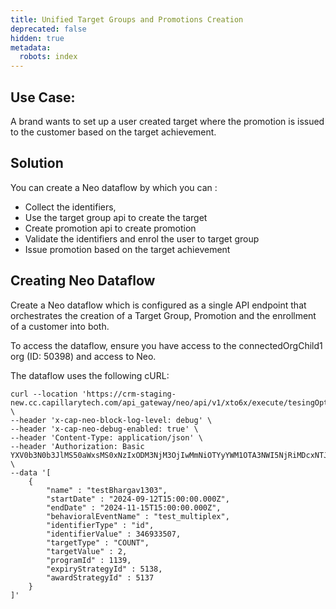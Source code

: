 ```yaml
---
title: Unified Target Groups and Promotions Creation
deprecated: false
hidden: true
metadata:
  robots: index
---
```

## Use Case:

A brand wants to set up a user created target where the promotion is issued to the customer based on the target achievement.

## Solution

You can create a Neo dataflow by which you can :

* Collect the identifiers,
* Use the target group api to create the target
* Create promotion api to create promotion
* Validate the identifiers and enrol the user to target group
* Issue promotion based on the target achievement

## Creating Neo Dataflow

Create a Neo dataflow which is configured as a single API endpoint that orchestrates the creation of a Target Group, Promotion and the enrollment of a customer into both.

To access the dataflow, ensure you have access to the connectedOrgChild1 org (ID: 50398) and access to Neo.

The dataflow uses the following cURL:

```curl
curl --location 'https://crm-staging-new.cc.capillarytech.com/api_gateway/neo/api/v1/xto6x/execute/tesingOptumBhargav' \
--header 'x-cap-neo-block-log-level: debug' \
--header 'x-cap-neo-debug-enabled: true' \
--header 'Content-Type: application/json' \
--header 'Authorization: Basic YXV0b3N0b3JlMS50aWxsMS0xNzIxODM3NjM3OjIwMmNiOTYyYWM1OTA3NWI5NjRiMDcxNTJkMjM0Yjcw' \
--data '[
    {
        "name" : "testBhargav1303",
        "startDate" : "2024-09-12T15:00:00.000Z",
        "endDate" : "2024-11-15T15:00:00.000Z",
        "behavioralEventName" : "test_multiplex",
        "identifierType" : "id",
        "identifierValue" : 346933507,
        "targetType" : "COUNT",
        "targetValue" : 2,
        "programId" : 1139,
        "expiryStrategyId" : 5138,
        "awardStrategyId" : 5137
    }
]'
```